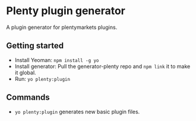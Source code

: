 # Plenty plugin generator

A plugin generator for plentymarkets plugins.

## Getting started

- Install Yeoman: `npm install -g yo`
- Install generator: Pull the generator-plenty repo and `npm link` it to make it global.
- Run: `yo plenty:plugin`


## Commands

* `yo plenty:plugin` generates new basic plugin files.
